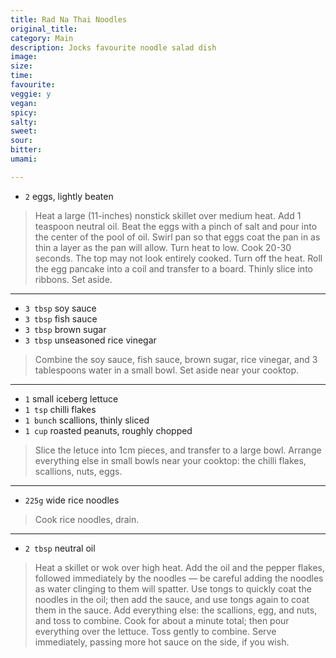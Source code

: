 ```yaml
---
title: Rad Na Thai Noodles
original_title:
category: Main
description: Jocks favourite noodle salad dish
image:
size:
time:
favourite:
veggie: y
vegan:
spicy:
salty:
sweet:
sour:
bitter:
umami:

---
```


* `2` eggs, lightly beaten

>Heat a large (11-inches) nonstick skillet over medium heat. Add 1 teaspoon neutral oil. Beat the eggs with a pinch of salt and pour into the center of the pool of oil. Swirl pan so that eggs coat the pan in as thin a layer as the pan will allow. Turn heat to low. Cook 20-30 seconds. The top may not look entirely cooked. Turn off the heat. Roll the egg pancake into a coil and transfer to a board. Thinly slice into ribbons. Set aside.

---

* `3 tbsp` soy sauce
* `3 tbsp` fish sauce
* `3 tbsp` brown sugar
* `3 tbsp` unseasoned rice vinegar

>Combine the soy sauce, fish sauce, brown sugar, rice vinegar, and 3 tablespoons water in a small bowl. Set aside near your cooktop.

---

* `1` small iceberg lettuce
* `1 tsp` chilli flakes
* `1 bunch` scallions, thinly sliced
* `1 cup` roasted peanuts, roughly chopped

>Slice the letuce into 1cm pieces, and transfer to a large bowl. Arrange everything else in small bowls near your cooktop: the chilli flakes, scallions, nuts, eggs.

---

* `225g` wide rice noodles

>Cook rice noodles, drain.

---

* `2 tbsp` neutral oil

>Heat a skillet or wok over high heat. Add the oil and the pepper flakes, followed immediately by the noodles — be careful adding the noodles as water clinging to them will spatter. Use tongs to quickly coat the noodles in the oil; then add the sauce, and use tongs again to coat them in the sauce. Add everything else: the scallions, egg, and nuts, and toss to combine. Cook for about a minute total; then pour everything over the lettuce. Toss gently to combine. Serve immediately, passing more hot sauce on the side, if you wish. 